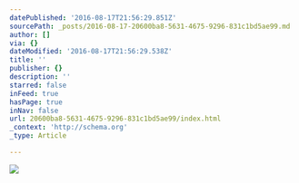```yaml
---
datePublished: '2016-08-17T21:56:29.851Z'
sourcePath: _posts/2016-08-17-20600ba8-5631-4675-9296-831c1bd5ae99.md
author: []
via: {}
dateModified: '2016-08-17T21:56:29.538Z'
title: ''
publisher: {}
description: ''
starred: false
inFeed: true
hasPage: true
inNav: false
url: 20600ba8-5631-4675-9296-831c1bd5ae99/index.html
_context: 'http://schema.org'
_type: Article

---
```

![](https://the-grid-user-content.s3-us-west-2.amazonaws.com/a4daa152-a7b4-4bbe-a808-3927f1be8a70.jpg)